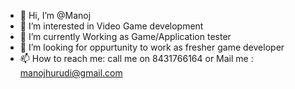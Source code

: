 - 👋 Hi, I’m @Manoj
- 👀 I’m interested in Video Game development
- 🌱 I’m currently Working as Game/Application tester
- 💞️ I’m looking for oppurtunity to work as fresher game developer
- 📫 How to reach me: call me on 8431766164 or Mail me : manojhurudi@gmail.com

<!---
ManojMartin/ManojMartin is a ✨ special ✨ repository because its `README.md` (this file) appears on your GitHub profile.
You can click the Preview link to take a look at your changes.
--->
